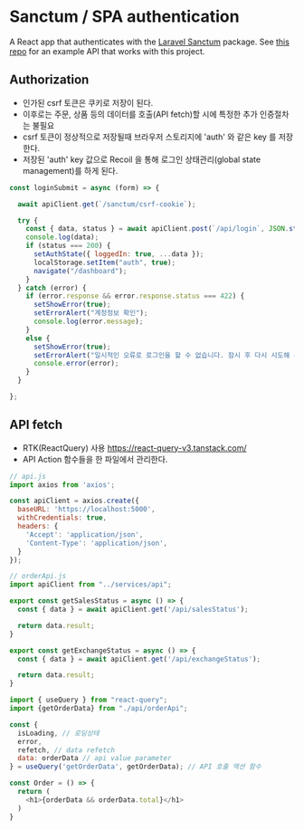 # Sanctum / SPA authentication

A React app that authenticates with the [Laravel Sanctum](https://laravel.com/docs/7.x/sanctum) package. See [this repo](https://github.com/unlikenesses/sanctum-backend-example) for an example API that works with this project.


## Authorization
- 인가된 csrf 토큰은 쿠키로 저장이 된다.
- 이후로는 주문, 상품 등의 데이터를 호출(API fetch)할 시에 특정한 추가 인증절차는 불필요
- csrf 토큰이 정상적으로 저장될때 브라우저 스토리지에 'auth' 와 같은 key 를 저장한다.
- 저장된 'auth' key 값으로 Recoil 을 통해 로그인 상태관리(global state management)를 하게 된다.
```javascript
const loginSubmit = async (form) => {

  await apiClient.get(`/sanctum/csrf-cookie`);

  try {
    const { data, status } = await apiClient.post(`/api/login`, JSON.stringify(form));
    console.log(data);
    if (status === 200) {
      setAuthState({ loggedIn: true, ...data });
      localStorage.setItem("auth", true);
      navigate("/dashboard");
    }
  } catch (error) {
    if (error.response && error.response.status === 422) {
      setShowError(true);
      setErrorAlert("계정정보 확인");
      console.log(error.message);
    }
    else {
      setShowError(true);
      setErrorAlert("일시적인 오류로 로그인을 할 수 없습니다. 잠시 후 다시 시도해 주십시오");
      console.error(error);
    }
  }

};
```

## API fetch
- RTK(ReactQuery) 사용 <https://react-query-v3.tanstack.com/>
- API Action 함수들을 한 파일에서 관리한다.
```javascript
// api.js
import axios from 'axios';

const apiClient = axios.create({
  baseURL: 'https://localhost:5000',
  withCredentials: true,
  headers: {
    'Accept': 'application/json',
    'Content-Type': 'application/json',
  }
});

// orderApi.js
import apiClient from "../services/api";

export const getSalesStatus = async () => {
  const { data } = await apiClient.get('/api/salesStatus');

  return data.result;
}

export const getExchangeStatus = async () => {
  const { data } = await apiClient.get('/api/exchangeStatus');

  return data.result;
}
```
```javascript
import { useQuery } from "react-query";
import {getOrderData} from "./api/orderApi";

const {
  isLoading, // 로딩상테
  error,
  refetch, // data refetch
  data: orderData // api value parameter
} = useQuery('getOrderData', getOrderData); // API 호출 액션 함수

const Order = () => {
  return (
    <h1>{orderData && orderData.total}</h1>
  )
}
```